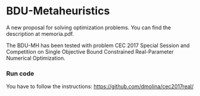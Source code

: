 # BDU-Metaheuristics
A new proposal for solving optimization problems. You can find the description at memoria.pdf.

The BDU-MH has been tested with problem CEC 2017 Special Session and Competition on Single Objective Bound Constrained Real-Parameter Numerical Optimization.

### Run code
You have to follow the instructions: https://github.com/dmolina/cec2017real/

